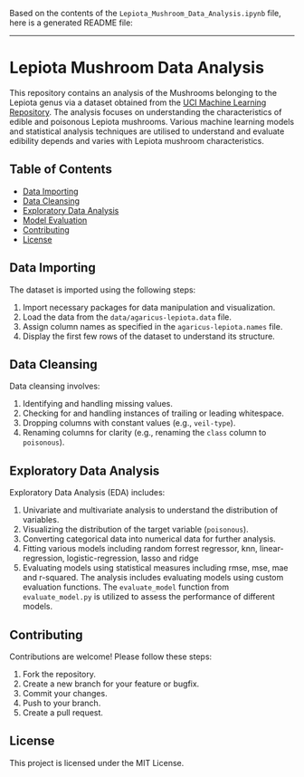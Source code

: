 Based on the contents of the `Lepiota_Mushroom_Data_Analysis.ipynb` file, here is a generated README file:

---

# Lepiota Mushroom Data Analysis

This repository contains an analysis of the Mushrooms belonging to the Lepiota genus via a dataset obtained from the [UCI Machine Learning Repository](https://archive.ics.uci.edu/dataset/73/mushroom). The analysis focuses on understanding the characteristics of edible and poisonous Lepiota mushrooms. Various machine learning models and statistical analysis techniques are utilised to understand and evaluate edibility depends and varies with Lepiota mushroom characteristics. 

## Table of Contents

- [Data Importing](#data-importing)
- [Data Cleansing](#data-cleansing)
- [Exploratory Data Analysis](#exploratory-data-analysis)
- [Model Evaluation](#model-evaluation)
- [Contributing](#contributing)
- [License](#license)

## Data Importing

The dataset is imported using the following steps:
1. Import necessary packages for data manipulation and visualization.
2. Load the data from the `data/agaricus-lepiota.data` file.
3. Assign column names as specified in the `agaricus-lepiota.names` file.
4. Display the first few rows of the dataset to understand its structure.

## Data Cleansing

Data cleansing involves:
1. Identifying and handling missing values.
2. Checking for and handling instances of trailing or leading whitespace.
3. Dropping columns with constant values (e.g., `veil-type`).
4. Renaming columns for clarity (e.g., renaming the `class` column to `poisonous`).

## Exploratory Data Analysis

Exploratory Data Analysis (EDA) includes:
1. Univariate and multivariate analysis to understand the distribution of variables.
2. Visualizing the distribution of the target variable (`poisonous`).
3. Converting categorical data into numerical data for further analysis.
4. Fitting various models including random forrest regressor, knn, linear-regression, logistic-regression, lasso and ridge 
5. Evaluating models using statistical measures including rmse, mse, mae and r-squared. The analysis includes evaluating models using custom evaluation functions. The `evaluate_model` function from `evaluate_model.py` is utilized to assess the performance of different models. 

## Contributing

Contributions are welcome! Please follow these steps:
1. Fork the repository.
2. Create a new branch for your feature or bugfix.
3. Commit your changes.
4. Push to your branch.
5. Create a pull request.

## License

This project is licensed under the MIT License.